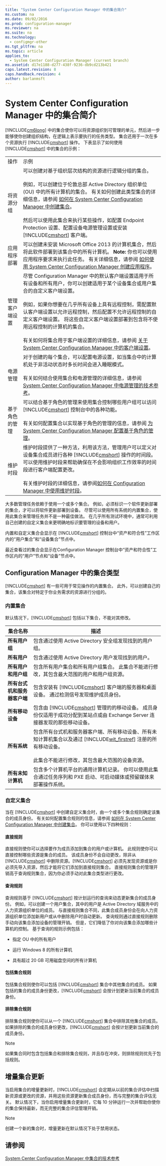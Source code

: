 ```yaml
---
title: "System Center Configuration Manager 中的集合简介"
ms.custom: na
ms.date: 09/02/2016
ms.prod: configuration-manager
ms.reviewer: na
ms.suite: na
ms.technology: 
  - configmgr-other
ms.tgt_pltfrm: na
ms.topic: article
applies_to: 
  - System Center Configuration Manager (current branch)
ms.assetid: d17e1188-d277-438f-9236-db9cd213b421
caps.latest.revision: 8
caps.handback.revision: 4
author: barlanmsft
---
```

# System Center Configuration Manager 中的集合简介
[!INCLUDE[cm6long](../LocTest/includes/cm6long_md.md)] 中的集合使你可以将资源组织到可管理的单元，然后进一步能够使你创建组织结构，在逻辑上表示要执行的任务类型。 集合还用于一次在多个资源执行 [!INCLUDE[cmshort](../LocTest/includes/cmshort_md.md)] 操作。 下表显示了如何使用 [!INCLUDE[cmshort](../LocTest/includes/cmshort_md.md)] 中的集合的示例：  
  
|||  
|-|-|  
|操作|示例|  
|将资源分组|可以创建对基于组织层次结构的资源进行逻辑分组的集合。<br /><br /> 例如，可以创建位于伦敦总部 Active Directory 组织单位 \(OU\) 中的所有计算机的集合。 有关如何创建此类型集合的详细信息，请参阅 [如何在 System Center Configuration Manager 中创建集合](../LocTest/How-to-create-collections-in-System-Center-Configuration-Manager.md)。<br /><br /> 然后可以使用此集合来执行某些操作，如配置 Endpoint Protection 设置、配置设备电源管理设置或安装 [!INCLUDE[cmshort](../LocTest/includes/cmshort_md.md)] 客户端。|  
|应用程序部署|可以创建未安装 Microsoft Office 2013 的计算机集合，然后将此软件部署到该集合中的所有计算机。 **Note:**  你也可以使用应用程序要求来执行此任务。 有关详细信息，请参阅 [如何使用 System Center Configuration Manager 创建应用程序](../LocTest/How-to-create-applications-with-System-Center-Configuration-Manager.md)。|  
|管理客户端设置|尽管 Configuration Manager 中的默认客户端设置适用于所有设备和所有用户，你可以创建适用于某个设备集合或用户集合的自定义客户端设置。<br /><br /> 例如，如果你想要在几乎所有设备上具有远程控制，需配置默认客户端设置以允许远程控制，然后配置不允许远程控制的自定义客户端设置。 将这些自定义客户端设置部署到包含将不使用远程控制的计算机的集合。<br /><br /> 有关如何将集合用于客户端设置的详细信息，请参阅 [关于 System Center Configuration Manager 中的客户端设置](../LocTest/About-client-settings-in-System-Center-Configuration-Manager.md)。|  
|电源管理|对于创建的每个集合，可以配置电源设置，如当集合中的计算机处于非活动状态时多长时间会进入睡眠模式。<br /><br /> 有关如何结合使用集合和电源管理的详细信息，请参阅 [System Center Configuration Manager 中电源管理的技术参考](../LocTest/Power-management-technical-reference-for-System-Center-Configuration-Manager.md)。|  
|基于角色的管理|可以结合基于角色的管理来使用集合控制哪些用户组可以访问 [!INCLUDE[cmshort](../LocTest/includes/cmshort_md.md)] 控制台中的各种功能。<br /><br /> 有关如何配置集合以实现基于角色的管理的信息，请参阅 [为 System Center Configuration Manager 配置基于角色的管理](../LocTest/Configure-role-based-administration-for-System-Center-Configuration-Manager.md)。|  
|维护时段|维护时段提供了一种方法，利用该方法，管理用户可以定义对设备集合成员进行各种 [!INCLUDE[cmshort](../LocTest/includes/cmshort_md.md)] 操作的时间段。 可以使用维护时段来帮助确保在不会影响组织工作效率的时间段进行客户端配置更改。<br /><br /> 有关维护时段的详细信息，请参阅[如何在 Configuration Manager 中使用维护时段](../LocTest/How-to-use-maintenance-windows-in-System-Center-Configuration-Manager.md)。|  
  
 大多数管理任务依赖于使用一个或多个集合。 例如，必须标识一个软件更新部署的集合，才可以将软件更新部署到设备。 尽管可以使用所有系统的内置集合，使用此集合来管理任务并不是一种最佳做法。 在几乎所有测试环境中，通常可利用自己创建的自定义集合来更明确地标识要管理的设备和用户。  
  
 内置和自定义集合会显示在 [!INCLUDE[cmshort](../LocTest/includes/cmshort_md.md)] 控制台中“资产和符合性”工作区内的“用户集合”和“设备集合”节点中。  
  
 最近查看过的集合会显示在Configuration Manager 控制台中“资产和符合性”工作区内的“用户”节点和“设备”节点中。  
  
## Configuration Manager 中的集合类型  
 [!INCLUDE[cmshort](../LocTest/includes/cmshort_md.md)] 有一些可用于常见操作的内置集合。 此外，可以创建自己的集合，该集合对特定于你业务需求的资源进行分组的。  
  
### 内置集合  
 默认情况下，[!INCLUDE[cmshort](../LocTest/includes/cmshort_md.md)] 包括以下集合，不能对其修改。  
  
|**集合名称**|描述|  
|--------------|--------|  
|**所有用户组**|包含通过使用 Active Directory 安全组发现找到的用户组。|  
|**所有用户**|包含通过使用 Active Directory 用户发现找到的用户。|  
|**所有用户和用户组**|包含所有用户集合和所有用户组集合。 此集合不能进行修改，其包含最大范围的用户和用户组资源。|  
|**所有台式机和服务器客户端**|包含安装有 [!INCLUDE[cmshort](../LocTest/includes/cmshort_md.md)] 客户端的服务器和桌面设备。 通过检测信号发现维护成员身份。|  
|**所有移动设备**|包含由 [!INCLUDE[cmshort](../LocTest/includes/cmshort_md.md)] 管理的的移动设备。 成员身份仅适用于成功分配到某站点或由 Exchange Server 连接器发现的那些移动设备。|  
|**所有系统**|包含所有台式机和服务器客户端、所有移动设备、所有未知计算机集合以及通过 [!INCLUDE[wit_firstref](../LocTest/includes/wit_firstref_md.md)] 注册的所有移动设备。<br /><br /> 此集合不能进行修改，其包含最大范围的设备资源。|  
|**所有未知计算机**|包含多个计算机平台的通用计算机记录。 你可以使用此集合通过任务序列和 PXE 启动、可启动媒体或预留媒体来部署操作系统。|  
  
### 自定义集合  
 当在 [!INCLUDE[cmshort](../LocTest/includes/cmshort_md.md)] 中创建自定义集合时，由一个或多个集合规则确定该集合的成员身份。 有关如何配置集合规则的信息，请参阅 [如何在 System Center Configuration Manager 中创建集合](../LocTest/How-to-create-collections-in-System-Center-Configuration-Manager.md)。 你可以使用以下四种规则：  
  
#### 直接规则  
 直接规则使你可以选择要作为成员添加到集合的用户或计算机。 此规则使你可以直接控制哪些资源是集合的成员。 该成员身份不会自动更改，除非从 [!INCLUDE[cmshort](../LocTest/includes/cmshort_md.md)] 中删除资源。[!INCLUDE[cmshort](../LocTest/includes/cmshort_md.md)] 必须先发现资源或是你必须先导入资源，然后才能将它们添加到直接规则集合。 直接规则集合的管理开销高于查询规则集合，因为你必须手动对此集合类型进行更改。  
  
#### 查询规则  
 查询规则基于 [!INCLUDE[cmshort](../LocTest/includes/cmshort_md.md)] 按计划运行的查询来动态更新集合的成员身份。 例如，可以创建一个用户集合，其中的用户是 Active Directory 域服务中的人力资源组织单位的成员。 与直接规则集合不同，此集合成员身份会在向人力资源组织单位添加新用户或从中删除用户时自动更新。 查询规则通过直接规则删除手动向该集合添加设备的管理开销。 但是，它们降低了你对向该集合添加哪些计算机的控制。 基于查询的规则示例包括：  
  
-   指定 OU 中的所有用户  
  
-   运行 Windows 8 的所有计算机  
  
-   具有超过 20 GB 可用磁盘空间的所有计算机  
  
#### 包括集合规则  
 包括集合规则使你可以包括 [!INCLUDE[cmshort](../LocTest/includes/cmshort_md.md)] 集合中其他集合的成员。 如果包括的集合的成员身份更改，[!INCLUDE[cmshort](../LocTest/includes/cmshort_md.md)] 会按计划更新当前集合的成员身份。  
  
#### 排除集合规则  
 排除集合规则使你可以从一个 [!INCLUDE[cmshort](../LocTest/includes/cmshort_md.md)] 集合中排除其他集合的成员。 如果排除的集合的成员身份更改，[!INCLUDE[cmshort](../LocTest/includes/cmshort_md.md)] 会按计划更新当前集合的成员身份。  
  
> [!NOTE]  
>  如果集合同时包含包括集合和排除集合规则，并且存在冲突，则排除规则优先于包括规则。  
  
## 增量集合更新  
 当启用集合的增量更新时，[!INCLUDE[cmshort](../LocTest/includes/cmshort_md.md)] 会定期从以前的集合评估中扫描新资源或更改的资源，并用这些资源更新集合成员身份，而与完整的集合评估无关。 默认情况下，当你启用增量集合更新时，它每 10 分钟运行一次并帮助你使你的集合保持最新，而无完整的集合评估管理开销。  
  
> [!NOTE]  
>  创建一个新的集合时，增量更新在默认情况下处于禁用状态。  
  
## 请参阅  
 [System Center Configuration Manager 中集合的技术参考](../LocTest/Collections-technical-reference-for-System-Center-Configuration-Manager.md)